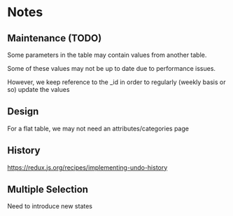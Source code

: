 # Notes

## Maintenance (TODO)

Some parameters in the table may contain values from another table.

Some of these values may not be up to date due to performance issues.

However, we keep reference to the _id in order to regularly (weekly basis or so) update the values

## Design

For a flat table, we may not need an attributes/categories page

## History

https://redux.js.org/recipes/implementing-undo-history

## Multiple Selection

Need to introduce new states
